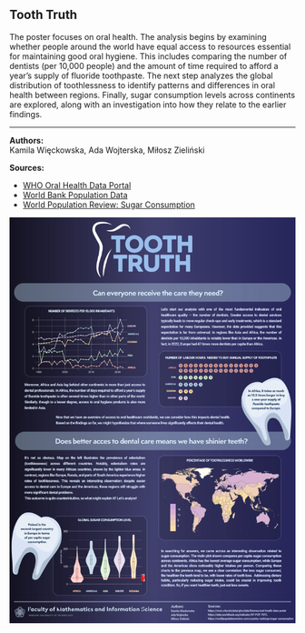## Tooth Truth

The poster focuses on oral health. The analysis begins by examining whether people around the world have equal access to resources essential for maintaining good oral hygiene. This includes comparing the number of dentists (per 10,000 people) and the amount of time required to afford a year’s supply of fluoride toothpaste. The next step analyzes the global distribution of toothlessness to identify patterns and differences in oral health between regions. Finally, sugar consumption levels across continents are explored, along with an investigation into how they relate to the earlier findings.

---

**Authors:**  
Kamila Więckowska, Ada Wojterska, Miłosz Zieliński

**Sources:**
- [WHO Oral Health Data Portal](https://www.who.int/data/gho/data/themes/oral-health-data-portal)
- [World Bank Population Data](https://data.worldbank.org/indicator/SP.POP.TOTL)
- [World Population Review: Sugar Consumption](https://worldpopulationreview.com/country-rankings/sugar-consumption)

  

<img src="Wieckowska_Wojterska_Zielinski.png" align="center" width="600"/>
